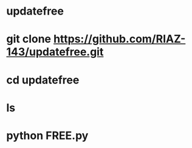 # updatefree
# git clone https://github.com/RIAZ-143/updatefree.git
# cd updatefree
# ls
# python FREE.py
